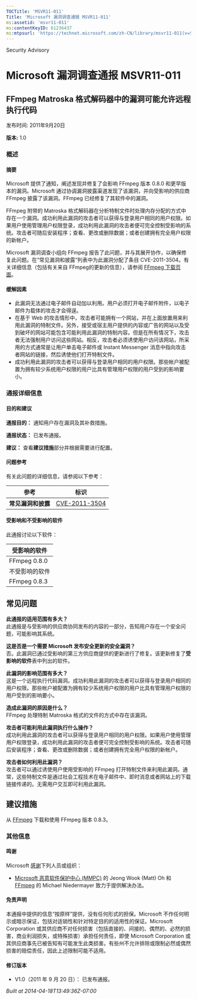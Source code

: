 ```yaml
---
TOCTitle: 'MSVR11-011'
Title: 'Microsoft 漏洞调查通报 MSVR11-011'
ms:assetid: 'msvr11-011'
ms:contentKeyID: 61236437
ms:mtpsurl: 'https://technet.microsoft.com/zh-CN/library/msvr11-011(v=Security.10)'
---
```


Security Advisory

Microsoft 漏洞调查通报 MSVR11-011
=================================

FFmpeg Matroska 格式解码器中的漏洞可能允许远程执行代码
------------------------------------------------------

发布时间: 2011年9月20日

**版本:** 1.0

### 概述

#### 摘要

Microsoft 提供了通知，阐述发现并修复了会影响 FFmpeg 版本 0.8.0 和更早版本的漏洞。Microsoft 通过协调漏洞披露渠道发现了该漏洞，并向受影响的供应商 FFmpeg 披露了该漏洞。FFmpeg 已经修复了其软件中的漏洞。

FFmpeg 附带的 Matroska 格式解码器在分析特制文件时处理内存分配的方式中存在一个漏洞。成功利用此漏洞的攻击者可以获得与登录用户相同的用户权限。如果用户使用管理用户权限登录，成功利用此漏洞的攻击者便可完全控制受影响的系统。攻击者可随后安装程序；查看、更改或删除数据；或者创建拥有完全用户权限的新帐户。

Microsoft 漏洞调查小组向 FFmpeg 报告了此问题，并与其展开协作，以确保修复此问题。在“常见漏洞和披露”列表中为此漏洞分配了条目 CVE-2011-3504。有关详细信息（包括有关来自 FFmpeg的更新的信息），请参阅 [FFmpeg 下载页面](http://www.ffmpeg.org/download.html)。

#### 缓解因素

-   此漏洞无法通过电子邮件自动加以利用。用户必须打开电子邮件附件，以电子邮件为载体的攻击才会得逞。
-   在基于 Web 的攻击情形中，攻击者可能拥有一个网站，并在上面放置用来利用此漏洞的特制文件。另外，接受或宿主用户提供的内容或广告的网站以及受到破坏的网站可能包含可能利用此漏洞的特制内容。但是在所有情况下，攻击者无法强制用户访问这些网站。相反，攻击者必须诱使用户访问该网站，所采用的方式通常是让用户单击电子邮件或 Instant Messenger 消息中指向攻击者网站的链接，然后诱使他们打开特制文件。
-   成功利用此漏洞的攻击者可以获得与登录用户相同的用户权限。那些帐户被配置为拥有较少系统用户权限的用户比具有管理用户权限的用户受到的影响要小。

### 通报详细信息

#### 目的和建议

**通报目的：** 通知用户存在漏洞及其补救措施。

**通报状态：** 已发布通报。

**建议：** 查看**建议措施**部分并根据需要进行配置。

#### 问题参考

有关此问题的详细信息，请参阅以下参考：

| 参考               | 标识                                                                             |
|--------------------|----------------------------------------------------------------------------------|
| **常见漏洞和披露** | [CVE-2011-3504](http://www.cve.mitre.org/cgi-bin/cvename.cgi?name=cve-2011-3504) |

#### 受影响和不受影响的软件

此通报讨论以下软件：

| 受影响的软件   |
|----------------|
| FFmpeg 0.8.0   |
| 不受影响的软件 |
| FFmpeg 0.8.3   |

常见问题
--------


**此通报的适用范围有多大？**  
此通报是与受影响的供应商协同发布的内容的一部分，告知用户存在一个安全问题，可能影响其系统。

**这是否是一个需要 Microsoft 发布安全更新的安全漏洞？**  
否。此漏洞已通过受影响的第三方供应商提供的更新进行了修复。该更新修复了**受影响的软件**表中列出的软件。

**此漏洞的影响范围有多大？**  
这是一个远程执行代码漏洞。成功利用此漏洞的攻击者可以获得与登录用户相同的用户权限。那些帐户被配置为拥有较少系统用户权限的用户比具有管理用户权限的用户受到的影响要小。

**造成此漏洞的原因是什么？**  
FFmpeg 处理特制 Matroska 格式的文件的方式中存在该漏洞。

**攻击者可能利用此漏洞执行什么操作？**  
成功利用此漏洞的攻击者可以获得与登录用户相同的用户权限。如果用户使用管理用户权限登录，成功利用此漏洞的攻击者便可完全控制受影响的系统。攻击者可随后安装程序；查看、更改或删除数据；或者创建拥有完全用户权限的新帐户。

**攻击者如何利用此漏洞？**  
攻击者可以通过诱使用户使用受影响的 FFmpeg 打开特制文件来利用此漏洞。通常，这些特制文件是通过社会工程技术在电子邮件中、即时消息或者网站上的下载链接传递的。无需用户交互即可利用此漏洞。

建议措施
--------


从 [FFmpeg](http://www.ffmpeg.org/download.html) 下载和使用 FFmpeg 版本 0.8.3。

### 其他信息

#### 鸣谢

Microsoft [感谢](http://go.microsoft.com/fwlink/?linkid=21127)下列人员或组织：

-   [Microsoft 恶意软件保护中心 (MMPC)](http://www.microsoft.com/security/portal/) 的 Jeong Wook (Matt) Oh 和 [FFmpeg](http://www.ffmpeg.org) 的 Michael Niedermayer 致力于提供解决办法。

#### 免责声明

本通报中提供的信息“按原样”提供，没有任何形式的担保。Microsoft 不作任何明示或暗示保证，包括对适销性和针对特定目的的适用性的保证。Microsoft Corporation 或其供应商不对任何损害（包括直接的、间接的、偶然的、必然的损害，商业利润损失，或特殊损害）承担任何责任，即使 Microsoft Corporation 或其供应商事先已被告知有可能发生此类损害。有些州不允许排除或限制必然或偶然损害的赔偿责任，因此上述限制可能不适用。

#### 修订版本

-   V1.0（2011 年 9 月 20 日）： 已发布通报。

*Built at 2014-04-18T13:49:36Z-07:00*
